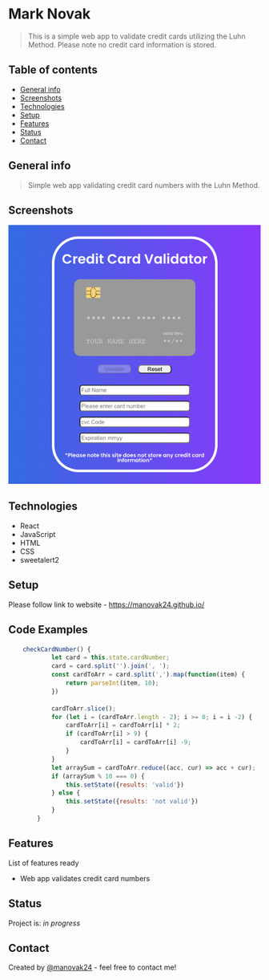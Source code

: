 # Mark Novak
> This is a simple web app to validate credit cards utilizing the Luhn Method. Please note no credit card information is stored.

## Table of contents
* [General info](#general-info)
* [Screenshots](#screenshots)
* [Technologies](#technologies)
* [Setup](#setup)
* [Features](#features)
* [Status](#status)
* [Contact](#contact)

## General info
> Simple web app validating credit card numbers with the Luhn Method.

## Screenshots
![Example screenshot](./screen-shot.png)

## Technologies
* React
* JavaScript
* HTML
* CSS
* sweetalert2


## Setup
Please follow link to website - https://manovak24.github.io/

## Code Examples
```js
    checkCardNumber() {
            let card = this.state.cardNumber;
            card = card.split('').join(', ');
            const cardToArr = card.split(',').map(function(item) {
                return parseInt(item, 10);
            })

            cardToArr.slice();
            for (let i = (cardToArr.length - 2); i >= 0; i = i -2) {
                cardToArr[i] = cardToArr[i] * 2;
                if (cardToArr[i] > 9) {
                    cardToArr[i] = cardToArr[i] -9;
                }
            }
            let arraySum = cardToArr.reduce((acc, cur) => acc + cur);
            if (arraySum % 10 === 0) {
                this.setState({results: 'valid'})
            } else {
                this.setState({results: 'not valid'})
            }
        }
 ```   

## Features
List of features ready
* Web app validates credit card numbers


## Status
Project is: _in progress_

## Contact
Created by [@manovak24](https://github.com/manovak24) - feel free to contact me!